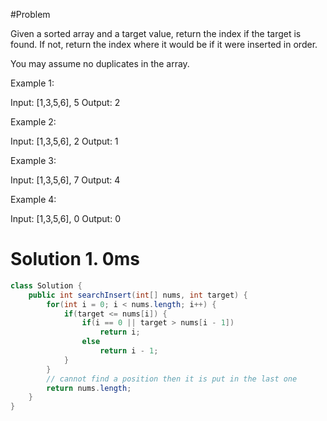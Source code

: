#Problem

Given a sorted array and a target value, return the index if the target is found. If not, return the index where it would be if it were inserted in order.

You may assume no duplicates in the array.

Example 1:

Input: [1,3,5,6], 5
Output: 2  

Example 2:

Input: [1,3,5,6], 2
Output: 1  

Example 3:  

Input: [1,3,5,6], 7
Output: 4  

Example 4:  

Input: [1,3,5,6], 0
Output: 0

# Solution 1. 0ms

```java
class Solution {
    public int searchInsert(int[] nums, int target) {
        for(int i = 0; i < nums.length; i++) {
            if(target <= nums[i]) {
                if(i == 0 || target > nums[i - 1])
                    return i;
                else 
                    return i - 1;
            }
        }
        // cannot find a position then it is put in the last one
        return nums.length;
    }
}
```
